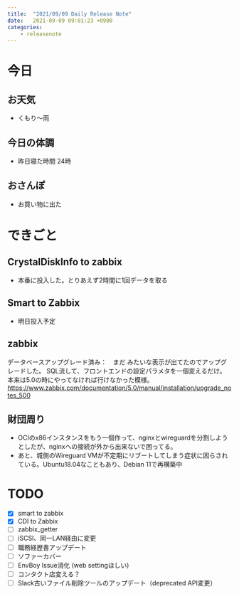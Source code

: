 ```yaml
---
title:  "2021/09/09 Daily Release Note"
date:   2021-09-09 09:01:23 +0900
categories:
    - releasenote
---
```

# 今日

## お天気

* くもり〜雨

## 今日の体調

* 昨日寝た時間 24時

## おさんぽ

* お買い物に出た

# できごと

## CrystalDiskInfo to zabbix

* 本番に投入した。とりあえず2時間に1回データを取る

## Smart to Zabbix

* 明日投入予定

## zabbix

データベースアップグレード済み：　まだ
みたいな表示が出てたのでアップグレードした。 SQL流して、フロントエンドの設定パラメタを一個変えるだけ。
本来は5.0の時にやってなければ行けなかった模様。
https://www.zabbix.com/documentation/5.0/manual/installation/upgrade_notes_500

## 財団周り

* OCIのx86インスタンスをもう一個作って、nginxとwireguardを分割しようとしたが、nginxへの接続が外から出来ないで困ってる。
* あと、城側のWireguard VMが不定期にリブートしてしまう症状に困らされている。Ubuntu18.04なこともあり、Debian 11で再構築中

# TODO 

- [x] smart to zabbix
- [x] CDI to Zabbix
- [ ] zabbix_getter
- [ ] iSCSI、同一LAN経由に変更
- [ ] 職務経歴書アップデート
- [ ] ソファーカバー
- [ ] EnvBoy Issue消化 (web settingほしい)
- [ ] コンタクト店変える？
- [ ] Slack古いファイル削除ツールのアップデート（deprecated API変更）
